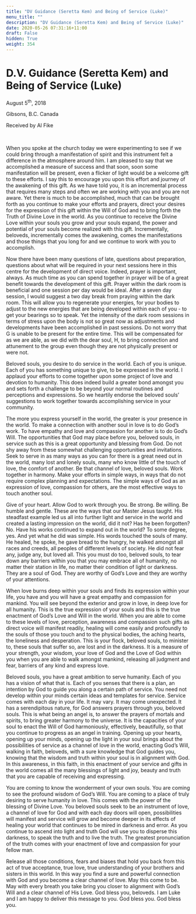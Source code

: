 ```yaml
---
title: "DV Guidance (Seretta Kem) and Being of Service (Luke)"
menu_title: ""
description: "DV Guidance (Seretta Kem) and Being of Service (Luke)"
date: 2020-05-26 07:31:16+11:00
draft: False
hidden: True
weight: 354
---
```

# D.V. Guidance (Seretta Kem) and Being of Service (Luke)

August 5<sup>th</sup>, 2018

Gibsons, B.C. Canada 

Received by Al Fike

 

When you spoke at the church today we were experimenting to see if we could bring through a manifestation of spirit and this instrument felt a difference in the atmosphere around him. I am pleased to say that we accomplished a measure of success and that soon, soon some manifestation will be present, even a flicker of light would be a welcome gift to these efforts. I say this to encourage you upon this effort and journey of the awakening of this gift. 
As we have told you, it is an incremental process that requires many steps and often we are working with you and you are not aware. Yet there is much to be accomplished, much that can be brought forth as you continue to make your efforts and prayers, direct your desires for the expression of this gift within the Will of God and to bring forth the Truth of Divine Love in the world. As you continue to receive the Divine Love within your souls you grow and your souls expand, the power and potential of your souls become realized with this gift. Incrementally, beloveds, incrementally comes the awakening, comes the manifestations and those things that you long for and we continue to work with you to accomplish.

Now there have been many questions of late, questions about preparation, questions about what will be required in your next sessions here in this centre for the development of direct voice. Indeed, prayer is important, always. As much time as you can spend together in prayer will be of a great benefit towards the development of this gift. Prayer within the dark room is beneficial and one session per day would be ideal. After a seven day session, I would suggest a two day break from praying within the dark room. This will allow you to regenerate your energies, for your bodies to adjust to the new energies that are being developed within each of you - to get your bearings so to speak. Yet the intensity of the dark room sessions in terms of stress upon the body is not so great now as adjustments and developments have been accomplished in past sessions. Do not worry that G is unable to be present for the entire time. This will be compensated for as we are able, as we did with the dear soul, H, to bring connection and attunement to the group even though they are not physically present or were not.

Beloved souls, you desire to do service in the world. Each of you is unique. Each of you has something unique to give, to be expressed in the world. I applaud your efforts to come together upon some project of love and devotion to humanity. This does indeed build a greater bond amongst you and sets forth a challenge to be beyond your normal routines and perceptions and expressions. So we heartily endorse the beloved souls’ suggestions to work together towards accomplishing service in your community. 

The more you express yourself in the world, the greater is your presence in the world. To make a connection with another soul in love is to do God’s work. To have empathy and love and compassion for another is to do God’s Will. The opportunities that God may place before you, beloved souls, in service such as this is a great opportunity and blessing from God. Do not shy away from these somewhat challenging opportunities and invitations. Seek to serve in as many ways as you can for there is a great need out in the world, many lost and lonely souls, many who know little of the touch of love, the comfort of another. Be that channel of love, beloved souls. Work together in harmony. Make your efforts in simple ways, in ways that do not require complex planning and expectations. The simple ways of God as an expression of love, compassion for others, are the most effective ways to touch another soul. 

Give of your heart. Allow God to work through you. Be strong. Be willing. Be humble and gentle. These are the ways that our Master Jesus taught. His steadfast example led us all into further light and service in the world and created a lasting impression on the world, did it not? Has he been forgotten? No. Have his works continued to expand out in the world? To some degree, yes. And yet what he did was simple. His words touched the souls of many. He healed, he spoke, he gave bread to the hungry, he walked amongst all races and creeds, all peoples of different levels of society. He did not fear any, judge any, but loved all. This you must do too, beloved souls, to tear down any barriers within you that you may embrace all of humanity, no matter their station in life, no matter their condition of light or darkness. They are a soul of God. They are worthy of God’s Love and they are worthy of your attentions. 

When love burns deep within your souls and finds its expression within your life, you have and you will have a great empathy and compassion for mankind. You will see beyond the exterior and grow in love, in deep love for all humanity. This is the true expression of your souls and this is the true enactment of God’s Love and Will in the world. When you are able to come to these levels of love, perception, awareness and compassion such gifts as direct voice will manifest readily, healing will come easily and profoundly to the souls of those you touch and to the physical bodies, the aching hearts, the loneliness and desperation. This is your flock, beloved souls, to minister to, these souls that suffer so, are lost and in the darkness. It is a measure of your strength, your wisdom, your love of God and the Love of God within you when you are able to walk amongst mankind, releasing all judgment and fear, barriers of any kind and express love.

Beloved souls, you have a great ambition to serve humanity. Each of you has a vision of what that is. Each of you senses that there is a plan, an intention by God to guide you along a certain path of service. You need not develop within your minds certain ideas and templates for service. Service comes with each day in your life. It may vary. It may come unexpected. It has a serendipitous nature, for God answers prayers through you, beloved souls. This is what being an angel is, to answer the prayers of mortals and spirits, to bring greater harmony to the universe. It is the capacities of your soul to enact the Will of God harmoniously, effectively, beautifully, so that you continue to progress as an angel in training. Opening up your hearts, opening up your minds, opening up the light in your soul brings about the possibilities of service as a channel of love in the world, enacting God’s Will, walking in faith, beloveds, with a sure knowledge that God guides you, knowing that the wisdom and truth within your soul is in alignment with God. In this awareness, in this faith, in this enactment of your service and gifts in the world comes all the many blessings of light and joy, beauty and truth that you are capable of receiving and expressing.

You are coming to know the wonderment of your own souls. You are coming to see the profound wisdom of God’s Will. You are coming to a place of truly desiring to serve humanity in love. This comes with the power of the blessing of Divine Love. You beloved souls seek to be an instrument of love, a channel of love for God and with each day doors will open, possibilities will manifest and service will grow and become deeper in its effects of healing your world that continues to be mired in darkness and error. As you continue to ascend into light and truth God will use you to disperse this darkness, to speak the truth and to live the truth. The greatest pronunciation of the truth comes with your enactment of love and compassion for your fellow man. 

Release all those conditions, fears and biases that hold you back from this act of true acceptance, true love, true understanding of your brothers and sisters in this world. In this way you find a sure and powerful connection with God and you become a clear channel of love. May this come to be. May with every breath you take bring you closer to alignment with God’s Will and a clear channel of His Love. God bless you, beloveds. I am Luke and I am happy to deliver this message to you. God bless you. God bless you.